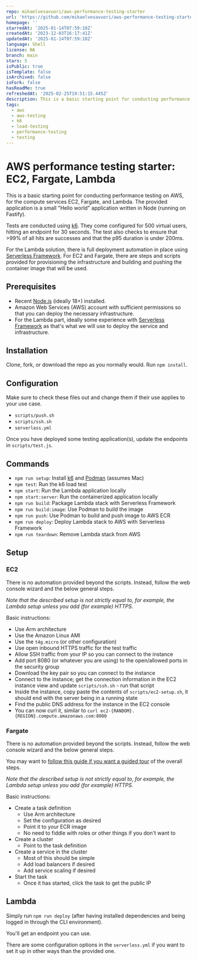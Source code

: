 ```yaml
---
repo: mikaelvesavuori/aws-performance-testing-starter
url: 'https://github.com/mikaelvesavuori/aws-performance-testing-starter'
homepage: ''
starredAt: '2025-01-14T07:59:18Z'
createdAt: '2023-12-03T16:17:41Z'
updatedAt: '2025-01-14T07:59:18Z'
language: Shell
license: NA
branch: main
stars: 5
isPublic: true
isTemplate: false
isArchived: false
isFork: false
hasReadMe: true
refreshedAt: '2025-02-25T19:51:15.445Z'
description: This is a basic starting point for conducting performance testing on AWS.
tags:
  - aws
  - aws-testing
  - k6
  - load-testing
  - performance-testing
  - testing
---
```


# AWS performance testing starter: EC2, Fargate, Lambda

This is a basic starting point for conducting performance testing on AWS, for the compute services EC2, Fargate, and Lambda. The provided application is a small "Hello world" application written in Node (running on Fastify).

Tests are conducted using [k6](https://k6.io). They come configured for 500 virtual users, hitting an endpoint for 30 seconds. The test also checks to ensure that >99% of all hits are successes and that the p95 duration is under 200ms.

For the Lambda solution, there is full deployment automation in place using [Serverless Framework](https://www.serverless.com). For EC2 and Fargate, there are steps and scripts provided for provisioning the infrastructure and building and pushing the container image that will be used.

## Prerequisites

- Recent [Node.js](https://nodejs.org/en/) (ideally 18+) installed.
- Amazon Web Services (AWS) account with sufficient permissions so that you can deploy the necessary infrastructure.
- For the Lambda part, ideally some experience with [Serverless Framework](https://www.serverless.com) as that's what we will use to deploy the service and infrastructure.

## Installation

Clone, fork, or download the repo as you normally would. Run `npm install`.

## Configuration

Make sure to check these files out and change them if their use applies to your use case.

- `scripts/push.sh`
- `scripts/ssh.sh`
- `serverless.yml`

Once you have deployed some testing application(s), update the endpoints in `scripts/test.js`.

## Commands

- `npm run setup`: Install [k6](https://k6.io) and [Podman](https://podman.io) (assumes Mac)
- `npm test`: Run the k6 load test
- `npm start`: Run the Lambda application locally
- `npm start:server`: Run the containerized application locally
- `npm run build`: Package Lambda stack with Serverless Framework
- `npm run build:image`: Use Podman to build the image
- `npm run push`: Use Podman to build and push image to AWS ECR
- `npm run deploy`: Deploy Lambda stack to AWS with Serverless Framework
- `npm run teardown`: Remove Lambda stack from AWS

## Setup

### EC2

There is no automation provided beyond the scripts. Instead, follow the web console wizard and the below general steps.

_Note that the described setup is not strictly equal to, for example, the Lambda setup unless you add (for example) HTTPS._

Basic instructions:

- Use Arm architecture
- Use the Amazon Linux AMI
- Use the `t4g.micro` (or other configuration)
- Use open inbound HTTPS traffic for the test traffic
- Allow SSH traffic from your IP so you can connect to the instance
- Add port 8080 (or whatever you are using) to the open/allowed ports in the security group
- Download the key pair so you can connect to the instance
- Connect to the instance; get the connection information in the EC2 instance view and update `scripts/ssh.sh` - run that script
- Inside the instance, copy paste the contents of `scripts/ec2-setup.sh`, it should end with the server being in a running state
- Find the public DNS address for the instance in the EC2 console
- You can now curl it, similar to `curl ec2-{RANDOM}.{REGION}.compute.amazonaws.com:8080`

### Fargate

There is no automation provided beyond the scripts. Instead, follow the web console wizard and the below general steps.

You may want to [follow this guide if you want a guided tour](https://www.youtube.com/watch?v=WsvuIxaCQGg) of the overall steps.

_Note that the described setup is not strictly equal to, for example, the Lambda setup unless you add (for example) HTTPS._

Basic instructions:

- Create a task definition
  - Use Arm architecture
  - Set the configuration as desired
  - Point it to your ECR image
  - No need to fiddle with roles or other things if you don't want to
- Create a cluster
  - Point to the task definition
- Create a service in the cluster
  - Most of this should be simple
  - Add load balancers if desired
  - Add service scaling if desired
- Start the task
  - Once it has started, click the task to get the public IP

## Lambda

Simply run `npm run deploy` (after having installed dependencies and being logged in through the CLI environment).

You'll get an endpoint you can use.

There are some configuration options in the `serverless.yml` if you want to set it up in other ways than the provided one.
